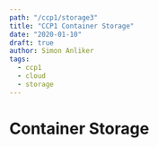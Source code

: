 ```yaml
---
path: "/ccp1/storage3"
title: "CCP1 Container Storage"
date: "2020-01-10"
draft: true
author: Simon Anliker
tags:
  - ccp1
  - cloud
  - storage
---
```


<!-- CSTR3 -->

# Container Storage

